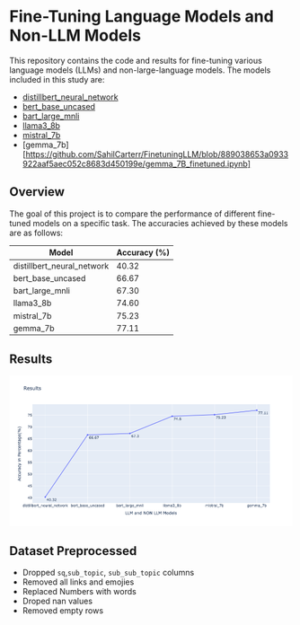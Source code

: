 # Fine-Tuning Language Models and Non-LLM Models

This repository contains the code and results for fine-tuning various language models (LLMs) and non-large-language models. The models included in this study are:

- [distillbert_neural_network](https://github.com/SahilCarterr/FinetuningLLM/blob/42828fe5c0497de38e192678f91897ac3f85e4cf/distill_bert_nueral_network.ipynb)
- [bert_base_uncased](https://github.com/SahilCarterr/FinetuningLLM/blob/889038653a0933922aaf5aec052c8683d450199e/Bert_base_uncased_Finetuned.ipynb)
- [bart_large_mnli](https://github.com/SahilCarterr/FinetuningLLM/blob/889038653a0933922aaf5aec052c8683d450199e/bart_large_mnli_Finetuned.ipynb)
- [llama3_8b](https://github.com/SahilCarterr/FinetuningLLM/blob/889038653a0933922aaf5aec052c8683d450199e/Llama3_8b_finetuned.ipynb)
- [mistral_7b](https://github.com/SahilCarterr/FinetuningLLM/blob/889038653a0933922aaf5aec052c8683d450199e/mistral_7b_v3_finetuned.ipynb)
- [gemma_7b][https://github.com/SahilCarterr/FinetuningLLM/blob/889038653a0933922aaf5aec052c8683d450199e/gemma_7B_finetuned.ipynb]

## Overview

The goal of this project is to compare the performance of different fine-tuned models on a specific task. The accuracies achieved by these models are as follows:

| Model                   | Accuracy (%) |
|-------------------------|--------------|
|distillbert_neural_network | 40.32        |
| bert_base_uncased       | 66.67        |
| bart_large_mnli         | 67.30        |
| llama3_8b               | 74.60        |
| mistral_7b              | 75.23        |
| gemma_7b                | 77.11        |

## Results
![plot](newplot.png)
## Dataset Preprocessed
* Dropped `sq`,`sub_topic`, `sub_sub_topic` columns
* Removed all links and emojies
* Replaced Numbers with words
* Droped nan values
* Removed empty rows
